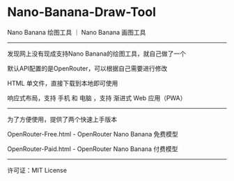 # Nano-Banana-Draw-Tool

Nano Banana 绘图工具 ｜ Nano Banana 画图工具

---

发现网上没有现成支持Nano Banana的绘图工具，就自己做了一个

默认API配置的是OpenRouter，可以根据自己需要进行修改

HTML 单文件，直接下载到本地即可使用

响应式布局，支持 手机 和 电脑 ，支持 渐进式 Web 应用（PWA）

---

为了方便使用，提供了两个快速上手版本

OpenRouter-Free.html - OpenRouter Nano Banana 免费模型

OpenRouter-Paid.html - OpenRouter Nano Banana 付费模型

---

许可证：MIT License
